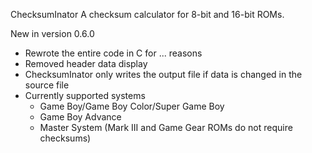 ChecksumInator
A checksum calculator for 8-bit and 16-bit ROMs.

New in version 0.6.0
  - Rewrote the entire code in C for ... reasons
  - Removed header data display
  - ChecksumInator only writes the output file if data is changed in the source file
  - Currently supported systems
    - Game Boy/Game Boy Color/Super Game Boy
    - Game Boy Advance
    - Master System (Mark III and Game Gear ROMs do not require checksums)
